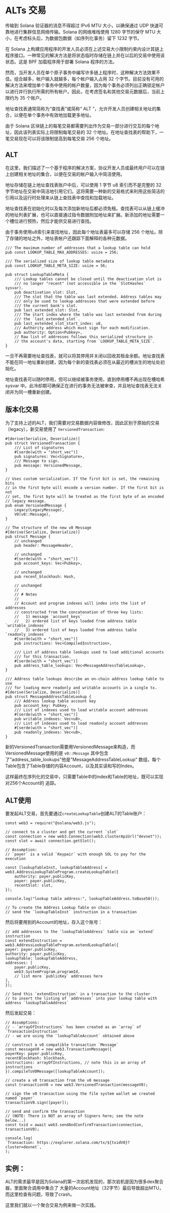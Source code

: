# ALTs 交易

传输到 Solana 验证器的消息不得超过 IPv6 MTU 大小，以确保通过 UDP 快速可靠地进行集群信息网络传输。Solana 的网络堆栈使用 1280 字节的保守 MTU 大小，在考虑标头后，为数据包数据（如序列化事务）留下 1232 字节。

在 Solana 上构建应用程序的开发人员必须在上述交易大小限制约束内设计其链上程序接口。一种常见的解决方法是将状态临时存储在链上并在以后的交易中使用该状态。这是 BPF 加载程序用于部署 Solana 程序的方法。

然而，当开发人员在单个原子事务中编写许多链上程序时，这种解决方法效果不佳。组合越多，帐户输入就越多，每个帐户输入占用 32 个字节。目前没有可用的解决方法来增加单个事务中使用的帐户数量，因为每个事务必须列出正确锁定帐户以进行并行执行所需的所有帐户。因此，在考虑签名和其他交易元数据后，当前上限约为 35 个账户。

地址查找表通常简称为“查找表”或简称“ ALT ”，允许开发人员创建相关地址的集合，以便在单个事务中有效地加载更多地址。

由于 Solana 区块链上的每笔交易都需要列出作为交易一部分进行交互的每个地址，因此该列表实际上将限制每笔交易的 32 个地址。在地址查找表的帮助下，一笔交易现在可以将该限制提高到每笔交易 256 个地址。

## ALT

在这里，我们描述了一个基于程序的解决方案，协议开发人员或最终用户可以在链上创建相关地址的集合，以便在交易的帐户输入中简洁使用。

地址存储在链上地址查找表账户中后，可以使用 1 字节 u8 索引而不是完整的 32 字节地址在交易中简洁地引用它们。这将需要一种新的交易格式来利用这些简洁的引用以及运行时处理来从链上查找表中查找和加载地址。

地址查找表在初始化时以及每次添加新地址后都必须免租。查找表可以从链上缓冲的地址列表扩展，也可以直接通过指令数据附加地址来扩展。新添加的地址需要一个槽位进行预热，然后才能供交易进行查找。

由于事务使用u8索引来查找地址，因此每个地址表最多可以存储 256 个地址。除了存储的地址之外，地址表帐户还跟踪下面解释的各种元数据。

    /// The maximum number of addresses that a lookup table can hold
    pub const LOOKUP_TABLE_MAX_ADDRESSES: usize = 256;

    /// The serialized size of lookup table metadata
    pub const LOOKUP_TABLE_META_SIZE: usize = 56;

    pub struct LookupTableMeta {
        /// Lookup tables cannot be closed until the deactivation slot is
        /// no longer "recent" (not accessible in the `SlotHashes` sysvar).
        pub deactivation_slot: Slot,
        /// The slot that the table was last extended. Address tables may
        /// only be used to lookup addresses that were extended before
        /// the current bank's slot.
        pub last_extended_slot: Slot,
        /// The start index where the table was last extended from during
        /// the `last_extended_slot`.
        pub last_extended_slot_start_index: u8,
        /// Authority address which must sign for each modification.
        pub authority: Option<Pubkey>,
        // Raw list of addresses follows this serialized structure in
        // the account's data, starting from `LOOKUP_TABLE_META_SIZE`.
    }

一旦不再需要地址查找表，就可以将其停用并关闭以回收其租金余额。地址查找表不能在同一地址重新创建，因为每个新的查找表必须在从最近的槽派生的地址处初始化。

地址查找表可以随时停用，但可以继续被事务使用，直到停用槽不再出现在槽哈希 sysvar 中。此冷却期可确保正在进行的事务无法被审查，并且地址查找表无法关闭并为同一槽重新创建。

## 版本化交易
为了支持上述的ALT，我们需要对交易数据内容做修改，因此区别于原始的交易（legacy），新交易使用了
`VersionedTransaction`:

    #[derive(Serialize, Deserialize)]
    pub struct VersionedTransaction {
        /// List of signatures
        #[serde(with = "short_vec")]
        pub signatures: Vec<Signature>,
        /// Message to sign.
        pub message: VersionedMessage,
    }

    // Uses custom serialization. If the first bit is set, the remaining bits
    // in the first byte will encode a version number. If the first bit is not
    // set, the first byte will be treated as the first byte of an encoded
    // legacy message.
    pub enum VersionedMessage {
        Legacy(LegacyMessage),
        V0(v0::Message),
    }

    // The structure of the new v0 Message
    #[derive(Serialize, Deserialize)]
    pub struct Message {
        // unchanged
        pub header: MessageHeader,

        // unchanged
        #[serde(with = "short_vec")]
        pub account_keys: Vec<Pubkey>,

        // unchanged
        pub recent_blockhash: Hash,

        // unchanged
        //
        // # Notes
        //
        // Account and program indexes will index into the list of addresses
        // constructed from the concatenation of three key lists:
        //   1) message `account_keys`
        //   2) ordered list of keys loaded from address table `writable_indexes`
        //   3) ordered list of keys loaded from address table `readonly_indexes`
        #[serde(with = "short_vec")]
        pub instructions: Vec<CompiledInstruction>,

        /// List of address table lookups used to load additional accounts
        /// for this transaction.
        #[serde(with = "short_vec")]
        pub address_table_lookups: Vec<MessageAddressTableLookup>,
    }

    /// Address table lookups describe an on-chain address lookup table to use
    /// for loading more readonly and writable accounts in a single tx.
    #[derive(Serialize, Deserialize)]
    pub struct MessageAddressTableLookup {
        /// Address lookup table account key
        pub account_key: Pubkey,
        /// List of indexes used to load writable account addresses
        #[serde(with = "short_vec")]
        pub writable_indexes: Vec<u8>,
        /// List of indexes used to load readonly account addresses
        #[serde(with = "short_vec")]
        pub readonly_indexes: Vec<u8>,
    }

新的VersionedTransaction需要用VersionedMessage来构造，而VersionedMessage使用的是
`v0::Message` 其中包含了"address_table_lookups"他是"MessageAddressTableLookup"
数组，每个Table包含了Table存储的内容Account，以及其实读和写的Index。

这样最终在序列化的交易中，只需要Table中的index和Table的地址，既可以实现对256个Account的
追踪。

## ALT使用

要发起ALT交易，首先要通过`createLookupTable`创建ALT的Table账户：

    const web3 = require("@solana/web3.js");

    // connect to a cluster and get the current `slot`
    const connection = new web3.Connection(web3.clusterApiUrl("devnet"));
    const slot = await connection.getSlot();

    // Assumption:
    // `payer` is a valid `Keypair` with enough SOL to pay for the execution

    const [lookupTableInst, lookupTableAddress] =
    web3.AddressLookupTableProgram.createLookupTable({
        authority: payer.publicKey,
        payer: payer.publicKey,
        recentSlot: slot,
    });

    console.log("lookup table address:", lookupTableAddress.toBase58());

    // To create the Address Lookup Table on chain:
    // send the `lookupTableInst` instruction in a transaction

然后将要用到的Account的地址，存入这个账号：

    // add addresses to the `lookupTableAddress` table via an `extend` instruction
    const extendInstruction = web3.AddressLookupTableProgram.extendLookupTable({
    payer: payer.publicKey,
    authority: payer.publicKey,
    lookupTable: lookupTableAddress,
    addresses: [
        payer.publicKey,
        web3.SystemProgram.programId,
        // list more `publicKey` addresses here
    ],
    });

    // Send this `extendInstruction` in a transaction to the cluster
    // to insert the listing of `addresses` into your lookup table with address `lookupTableAddress`

然后发起交易：

    // Assumptions:
    // - `arrayOfInstructions` has been created as an `array` of `TransactionInstruction`
    // - we are using the `lookupTableAccount` obtained above

    // construct a v0 compatible transaction `Message`
    const messageV0 = new web3.TransactionMessage({
    payerKey: payer.publicKey,
    recentBlockhash: blockhash,
    instructions: arrayOfInstructions, // note this is an array of instructions
    }).compileToV0Message([lookupTableAccount]);

    // create a v0 transaction from the v0 message
    const transactionV0 = new web3.VersionedTransaction(messageV0);

    // sign the v0 transaction using the file system wallet we created named `payer`
    transactionV0.sign([payer]);

    // send and confirm the transaction
    // (NOTE: There is NOT an array of Signers here; see the note below...)
    const txid = await web3.sendAndConfirmTransaction(connection, transactionV0);

    console.log(
    `Transaction: https://explorer.solana.com/tx/${txidV0}?cluster=devnet`,
    );

## 实例：

ALT的需求最早是因为Solana的第一次宕机发现的，那次宕机是因为很多dex聚合器，里面聚合调用中集合了
大量的Account地址（32字节）最后导致超出MTU，而这里检查有问题，导致了crash。

这里我们就以一个聚合交易为例来做一次实践。